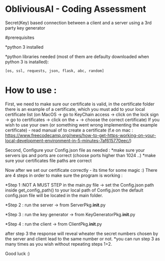# ObliviousAI - Coding Assessment
Secret(Key) based connection between a client and a server using a 3rd party key generator



#prerequisites

*python 3 installed

*python libraries needed (most of them are defaulty downloaded when python 3 is inatalled): 

	[os, ssl, requests, json, flask, abc, random] 

# How to use : 
First, we need to make sure our certificate is valid, in the certificate folder there is an example of a certificate, which you must add to your local certificate list (on MacOS -> go to KeyChain access -> click on the lock sign -> go to certificates -> click on the + -> choose the correct certificate)
If you wish to use your own (or something went wrong implementing the example certificate) - read manual of to create a certificate (f.e on mac : https://www.freecodecamp.org/news/how-to-get-https-working-on-your-local-development-environment-in-5-minutes-7af615770eec/)

Second, Configure your Config.json file as needed : 
*make sure your servers ips and ports are correct (choose ports higher than 1024 ..)
*make sure your certificates file paths are correct

Now after we set our certificate correctly - its time for some magic :)
There are 4 steps in order to make sure the program is working :

*Step 1 :NOT A MUST STEP in the main.py file -> set the Config.json path inside get_config_path() to your local path of Config.json
		the default config.json file will be located in the main folder.

*Step 2 : run the server -> from ServerPkg.__init__.py

*Step 3 : run the key generator -> from KeyGeneratorPkg.__init__.py

*Step 4 : run the client -> from ClientPkg.__init__.py

after step 3 the response will reveal wheater the secret numbers chosen by the server and client lead to the same number or not. 
*you can run step 3 as many times as you wish without repeating steps 1+2.

Good luck :)